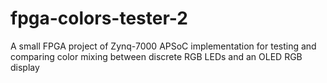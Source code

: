 # fpga-colors-tester-2
A small FPGA project of Zynq-7000 APSoC implementation for testing and comparing color mixing between discrete RGB LEDs and an OLED RGB display
